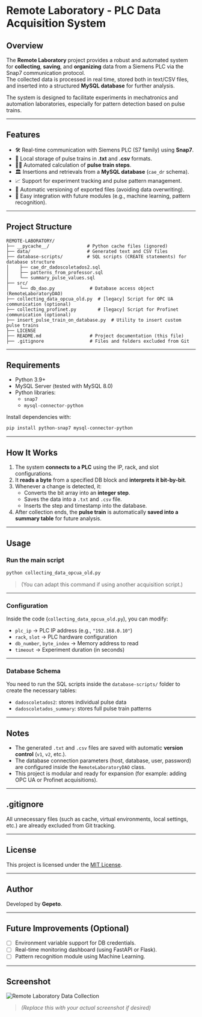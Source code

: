 # Remote Laboratory - PLC Data Acquisition System

## Overview

The **Remote Laboratory** project provides a robust and automated system for **collecting**, **saving**, and **organizing** data from a Siemens PLC via the Snap7 communication protocol.  
The collected data is processed in real time, stored both in text/CSV files, and inserted into a structured **MySQL database** for further analysis.

The system is designed to facilitate experiments in mechatronics and automation laboratories, especially for pattern detection based on pulse trains.

---

## Features

- 🛠️ Real-time communication with Siemens PLC (S7 family) using **Snap7**.
- 💄 Local storage of pulse trains in **.txt** and **.csv** formats.
- 🧑‍🧬 Automated calculation of **pulse train steps**.
- 🏛️ Insertions and retrievals from a **MySQL database** (`cae_dr` schema).
- 📈 Support for experiment tracking and pulse pattern management.
- 🧹 Automatic versioning of exported files (avoiding data overwriting).
- 🧹 Easy integration with future modules (e.g., machine learning, pattern recognition).

---

## Project Structure

```
REMOTE-LABORATORY/
├── __pycache__/              # Python cache files (ignored)
├── data/                     # Generated text and CSV files
├── database-scripts/         # SQL scripts (CREATE statements) for database structure
│    ├── cae_dr_dadoscoletados2.sql
│    ├── patterns_from_professor.sql
│    └── summary_pulse_values.sql
├── src/
│    └── db_dao.py             # Database access object (RemoteLaboratoryDAO)
├── collecting_data_opcua_old.py  # [legacy] Script for OPC UA communication (optional)
├── collecting_profinet.py        # [legacy] Script for Profinet communication (optional)
├── insert_pulse_train_on_database.py  # Utility to insert custom pulse trains
├── LICENSE
├── README.md                  # Project documentation (this file)
├── .gitignore                 # Files and folders excluded from Git
```

---

## Requirements

- Python 3.9+
- MySQL Server (tested with MySQL 8.0)
- Python libraries:
  - `snap7`
  - `mysql-connector-python`

Install dependencies with:

```bash
pip install python-snap7 mysql-connector-python
```

---

## How It Works

1. The system **connects to a PLC** using the IP, rack, and slot configurations.
2. It **reads a byte** from a specified DB block and **interprets it bit-by-bit**.
3. Whenever a change is detected, it:
   - Converts the bit array into an **integer step**.
   - Saves the data into a `.txt` and `.csv` file.
   - Inserts the step and timestamp into the database.
4. After collection ends, the **pulse train** is automatically **saved into a summary table** for future analysis.

---

## Usage

### Run the main script

```bash
python collecting_data_opcua_old.py
```
> (You can adapt this command if using another acquisition script.)

---

### Configuration

Inside the code (`collecting_data_opcua_old.py`), you can modify:
- `plc_ip` → PLC IP address (e.g., `"192.168.0.10"`)
- `rack`, `slot` → PLC hardware configuration
- `db_number`, `byte_index` → Memory address to read
- `timeout` → Experiment duration (in seconds)

---

### Database Schema

You need to run the SQL scripts inside the `database-scripts/` folder to create the necessary tables:

- `dadoscoletados2`: stores individual pulse data
- `dadoscoletados_summary`: stores full pulse train patterns

---

## Notes

- The generated `.txt` and `.csv` files are saved with automatic **version control** (`v1`, `v2`, etc.).
- The database connection parameters (host, database, user, password) are configured inside the `RemoteLaboratoryDAO` class.
- This project is modular and ready for expansion (for example: adding OPC UA or Profinet acquisitions).

---

## .gitignore

All unnecessary files (such as cache, virtual environments, local settings, etc.) are already excluded from Git tracking.

---

## License

This project is licensed under the [MIT License](LICENSE).

---

## Author

Developed by **Gepeto**.

---

## Future Improvements (Optional)

- [ ] Environment variable support for DB credentials.
- [ ] Real-time monitoring dashboard (using FastAPI or Flask).
- [ ] Pattern recognition module using Machine Learning.

---

## Screenshot

![Remote Laboratory Data Collection](./path/to/your/screenshot.png)

> *(Replace this with your actual screenshot if desired)*

